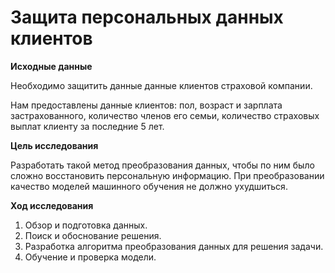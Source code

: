 # Защита персональных данных клиентов

**Иcходные данные**

Необходимо защитить данные данные клиентов страховой компании. 

Нам предоставлены данные клиентов: пол, возраст и зарплата застрахованного, количество членов его семьи, количество страховых выплат клиенту за последние 5 лет. 

**Цель исследования**

Разработать такой метод преобразования данных, чтобы по ним было сложно восстановить персональную информацию. При преобразовании качество моделей машинного обучения не должно ухудшиться.

**Ход исследования**

1. Обзор и подготовка данных.   
2. Поиск и обоснование решения.
3. Разработка алгоритма преобразования данных для решения задачи.
4. Обучение и проверка модели.
